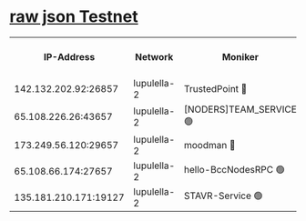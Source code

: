 [raw json Testnet](https://rpc-check.jaclalt.stavr.tech/jaclalt/rpc-jaclalt-result.json)
=

<table><tr><th>IP-Address</th><th>Network</th><th>Moniker</th><th>Latest Block Height</th><th>Earliest Block Height</th><th>Catching Up</th><th>Tx Index</th><th>Voting Power</th><th>Scan Time</th></tr><tr><td>142.132.202.92:26857</td><td>lupulella-2</td><td>TrustedPoint 🔴</td><td>6482713</td><td>6282001</td><td>False</td><td>off</td><td>5</td><td>2024-02-02T15:08:21.490965761UTC</td></tr><tr><td>65.108.226.26:43657</td><td>lupulella-2</td><td>[NODERS]TEAM_SERVICE 🟢</td><td>6482713</td><td>6282001</td><td>False</td><td>on</td><td>0</td><td>2024-02-02T15:08:21.859638101UTC</td></tr><tr><td>173.249.56.120:29657</td><td>lupulella-2</td><td>moodman 🔴</td><td>6482713</td><td>6382713</td><td>False</td><td>off</td><td>940134</td><td>2024-02-02T15:08:21.217652848UTC</td></tr><tr><td>65.108.66.174:27657</td><td>lupulella-2</td><td>hello-BccNodesRPC 🟢</td><td>6482713</td><td>6394001</td><td>False</td><td>on</td><td>0</td><td>2024-02-02T15:08:18.855386017UTC</td></tr><tr><td>135.181.210.171:19127</td><td>lupulella-2</td><td>STAVR-Service 🟢</td><td>6482711</td><td>6481001</td><td>False</td><td>on</td><td>0</td><td>2024-02-02T15:08:12.179102279UTC</td></tr></table>

